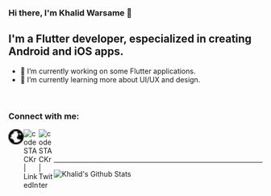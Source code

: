 ### Hi there, I'm Khalid Warsame 👋


## I'm a Flutter developer, especialized in creating Android and iOS apps.
- 🔭 I’m currently working on some Flutter applications.
- 🌱 I’m currently learning more about UI/UX  and design.

<br />

### Connect with me:

[<img align="left" alt="khalidwar.com" width="30px" src="https://raw.githubusercontent.com/iconic/open-iconic/master/svg/globe.svg" />][website]
[<img align="left" alt="codeSTACKr | LinkedIn" width="30px" src="https://cdn.jsdelivr.net/npm/simple-icons@v3/icons/linkedin.svg" />][linkedin]
[<img align="left" alt="codeSTACKr | Twitter" width="30px" src="https://cdn.jsdelivr.net/npm/simple-icons@v3/icons/twitter.svg" />][twitter]

<br />
<br />
<br />

---
<img align="left" alt="Khalid's Github Stats" src="https://github-readme-stats.vercel.app/api?username=KhalidWar&show_icons=true&hide_border=true&count_private=true" />


[website]: https://khalidwar.com 
[twitter]: https://twitter.com/RealKhalidWar 
[linkedin]: https://linkedin.com/in/KhalidWar
